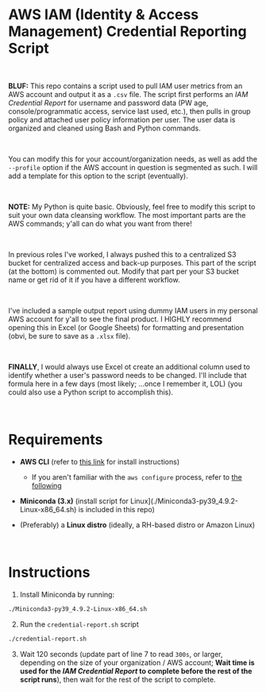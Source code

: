 # AWS IAM (Identity & Access Management) Credential Reporting Script

<br>

**BLUF:** This repo contains a script used to pull IAM user metrics from an AWS account and output it as a ```.csv``` file. The script first performs an _IAM Credential Report_ for username and password data (PW age, console/programmatic access, service last used, etc.), then pulls in group policy and attached user policy information per user. The user data is organized and cleaned using Bash and Python commands.

<br>

You can modify this for your account/organization needs, as well as add the ```--profile``` option if the AWS account in question is segmented as such. I will add a template for this option to the script (eventually).

<br>

**NOTE:** My Python is quite basic. Obviously, feel free to modify this script to suit your own data cleansing workflow. The most important parts are the AWS commands; y'all can do what you want from there!

<br>

In previous roles I've worked, I always pushed this to a centralized S3 bucket for centralized access and back-up purposes. This part of the script (at the bottom) is commented out. Modify that part per your S3 bucket name or get rid of it if you have a different workflow.

<br>

I've included a sample output report using dummy IAM users in my personal AWS account for y'all to see the final product. I HIGHLY recommend opening this in Excel (or Google Sheets) for formatting and presentation (obvi, be sure to save as a ```.xlsx``` file).

<br>

**FINALLY**, I would always use Excel ot create an additional column used to identify whether a user's password needs to be changed. I'll include that formula here in a few days (most likely; ...once I remember it, LOL) (you could also use a Python script to accomplish this).

<br>

# Requirements

* **AWS CLI** (refer to [this link](https://docs.aws.amazon.com/cli/latest/userguide/getting-started-install.html) for install instructions)
   * If you aren't familiar with the ```aws configure``` process, refer to [the following](https://docs.aws.amazon.com/cli/latest/userguide/cli-chap-configure.html)

* **Miniconda (3.x)** (install script for Linux](./Miniconda3-py39_4.9.2-Linux-x86_64.sh) is included in this repo)

* (Preferably) a **Linux distro** (ideally, a RH-based distro or Amazon Linux)

<br>

# Instructions

1) Install Miniconda by running:

```bash
./Miniconda3-py39_4.9.2-Linux-x86_64.sh
```

2) Run the ```credential-report.sh``` script

```bash
./credential-report.sh
```

3) Wait 120 seconds (update part of line 7 to read ```300s```, or larger, depending on the size of your organization / AWS account; **Wait time is used for the _IAM Credential Report_ to complete before the rest of the script runs**), then wait for the rest of the script to complete.

